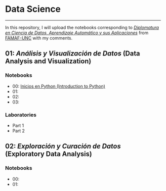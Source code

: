 # Data Science
---
In this repository, I will upload the notebooks corresponding to [_Diplomatura en Ciencia de Datos, Aprendizaje Automático y sus Aplicaciones_](https://diplodatos.famaf.unc.edu.ar/metodologia-y-modalidad-de-cursado/materias-obligatorias/materias-obligatorias-analisis-y-visualizacion-de-datos/) from [FAMAF-UNC](https://www.famaf.unc.edu.ar/) with my comments. 

## 01: _Análisis y Visualización de Datos_ (Data Analysis and Visualization)

### Notebooks 
* 00: [Inicios en Python (Introduction to Python)](https://github.com/EnzoRg/Data_Science/blob/main/00_Inicios_en_Python.ipynb)
* 01:
* 02:
* 03:

### Laboratories 
* Part 1
* Part 2

## 02: _Exploración y Curación de Datos_ (Exploratory Data Analysis)

### Notebooks
* 00:
* 01:
